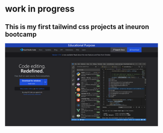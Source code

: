 # work in progress

## This is my first tailwind css projects at ineuron bootcamp

![screenshot](./images/vs%20code.png)
